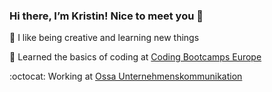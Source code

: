 ###  Hi there, I’m Kristin! Nice to meet you 🍵
👀 I like being creative and learning new things

🌱 Learned the basics of coding at [Coding Bootcamps Europe](https://github.com/coding-bootcamps-eu) 

:octocat: Working at [Ossa Unternehmenskommunikation](https://www.ossa-partner.de) 

